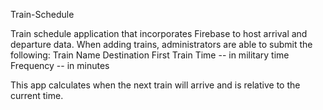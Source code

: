 Train-Schedule

Train schedule application that incorporates Firebase to host arrival and departure data.
When adding trains, administrators are able to submit the following:
  Train Name
  Destination
  First Train Time -- in military time
  Frequency -- in minutes

This app calculates when the next train will arrive and is relative to the current time.
